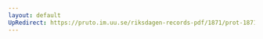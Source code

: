 ```yaml
---
layout: default
UpRedirect: https://pruto.im.uu.se/riksdagen-records-pdf/1871/prot-1871--fk--128/prot-1871--fk--128_004.pdf
---
```

